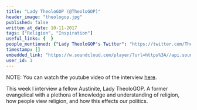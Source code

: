 ```yaml
---
title: "Lady TheoloGOP (@TheoloGOP)"
header_image: "theologop.jpg"
published: false
written_at_date: 10-11-2017
tags: ["Religion", "Inspiration"]
useful_links: {  }
people_mentioned: {"Lady TheoloGOP's Twitter": "https://twitter.com/TheoloGOP"}
timestamp: []
embedded_link: "https://w.soundcloud.com/player/?url=https%3A//api.soundcloud.com/tracks/332969831"
user_id: 1
---
```


NOTE:  You can watch the youtube video of the interview [here](https://www.youtube.com/watch?v=eXwFzMbwADQ&feature=youtu.be).

This week I interview a fellow Austinite, Lady TheoloGOP.  A former evangelical with a plethora of knowledge and understanding of religion, how people view religion, and how this effects our politics.
